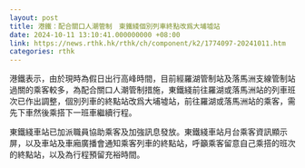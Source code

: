 ```yaml
---
layout: post
title: 港鐵：配合關口人潮管制　東鐵綫個別列車終點改爲大埔墟站
date: 2024-10-11 13:10:41.000000000 +08:00
link: https://news.rthk.hk/rthk/ch/component/k2/1774097-20241011.htm
categories: rthk
---
```


港鐵表示，由於現時為假日出行高峰時間，目前經羅湖管制站及落馬洲支線管制站過關的乘客較多，為配合關口人潮管制措施，東鐵綫前往羅湖或落馬洲站的列車班次已作出調整，個別列車的終點站改爲大埔墟站，前往羅湖或落馬洲站的乘客，需先下車然後乘搭下一班車繼續行程。
 
東鐵綫車站已加派職員協助乘客及加強訊息發放。東鐵綫車站月台乘客資訊顯示屏，以及車站及車廂廣播會通知乘客列車的終點站，呼籲乘客留意自己乘搭的班次的終點站，以及為行程預留充裕時間。
